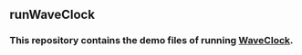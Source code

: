 ## runWaveClock

### This repository contains the demo files of running [WaveClock](https://github.com/gangwug/waveclock).
